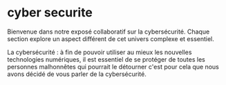 # cyber securite

Bienvenue dans notre exposé collaboratif sur la cybersécurité. Chaque section explore un aspect différent de cet univers complexe et essentiel.

La cybersécurité : à fin de pouvoir utiliser au mieux les nouvelles technologies numériques, il est essentiel de se protéger de toutes les personnes malhonnêtes qui pourrait le détourner c'est pour cela que nous avons décidé de vous parler de la cybersécurité.
